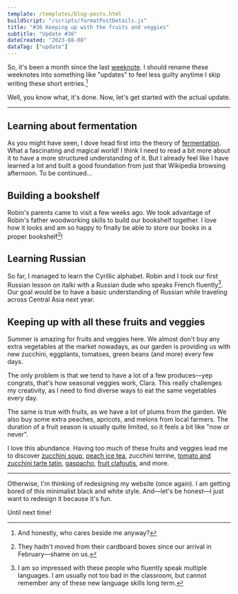 ```yaml
---
template: /templates/blog-posts.html
buildScript: "/scripts/formatPostDetails.js"
title: "#36 Keeping up with the fruits and veggies"
subtitle: "Update #36"
dateCreated: "2023-08-08"
dataTag: ["update"]
---
```


So, it's been a month since the last [weeknote](/posts/35-from-one-project-to-the-next). I should rename these weeknotes into something like "updates" to feel less guilty anytime I skip writing these short entries.[^1]

Well, you know what, it's done. Now, let's get started with the actual update.

[^1]: And honestly, who cares beside me anyway?

---

## Learning about fermentation

As you might have seen, I dove head first into the theory of [fermentation](/posts/fermentation-behind-the-scenes). What a fascinating and magical world! I think I need to read a bit more about it to have a more structured understanding of it. But I already feel like I have learned a lot and built a good foundation from just that Wikipedia browsing afternoon. To be continued...

## Building a bookshelf

Robin's parents came to visit a few weeks ago. We took advantage of Robin's father woodworking skills to build our bookshelf together. I love how it looks and am so happy to finally be able to store our books in a proper bookshelf[^2]!

[^2]: They hadn't moved from their cardboard boxes since our arrival in February—shame on us.

## Learning Russian

So far, I managed to learn the Cyrillic alphabet. Robin and I took our first Russian lesson on italki with a Russian dude who speaks French fluently[^3]. Our goal would be to have a basic understanding of Russian while traveling across Central Asia next year.

[^3]: I am so impressed with these people who fluently speak multiple languages. I am usually not too bad in the classroom, but cannot remember any of these new language skills long term.

## Keeping up with all these fruits and veggies

Summer is amazing for fruits and veggies here. We almost don't buy any extra vegetables at the market nowadays, as our garden is providing us with new zucchini, eggplants, tomatoes, green beans (and more) every few days.

The only problem is that we tend to have a lot of a few produces—yep congrats, that's how seasonal veggies work, Clara. This really challenges my creativity, as I need to find diverse ways to eat the same vegetables every day.

The same is true with fruits, as we have a lot of plums from the garden. We also buy some extra peaches, apricots, and melons from local farmers. The duration of a fruit season is usually quite limited, so it feels a bit like "now or never".

I love this abundance. Having too much of these fruits and veggies lead me to discover [zucchini soup](/recipes/zucchini-soup/), [peach ice tea](/recipes/peach-ice-tea), zucchini terrine, [tomato and zucchini tarte tatin](/recipes/tarte-tatin-with-summer-veggies/), [gaspacho](/recipes/gaspacho/), [fruit clafoutis](/recipes/clafoutis/), and more.

---

Otherwise, I'm thinking of redesigning my website (once again). I am getting bored of this minimalist black and white style. And—let's be honest—I just want to redesign it because it's fun.

Until next time!
